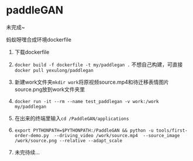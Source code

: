 # paddleGAN
未完成~

蚂蚁呀嘿合成环境dockerfile

1. 下载dockerfile

2. `docker build -f dockerfile -t my/paddlegan .` 不想自己构建，可直接 `docker pull yexulong/paddlegan`

3. 新建work文件夹`mkdir work`将原视频source.mp4和待迁移表情图片source.png放到work文件夹里

4. `docker run -it --rm --name test_paddlegan -v work:/work my/paddlegan`

5. 在出来的终端里输入`cd /PaddleGAN/applications`

6. `export PYTHONPATH=$PYTHONPATH:/PaddleGAN && python -u tools/first-order-demo.py  --driving_video /work/source.mp4  --source_image /work/source.png --relative --adapt_scale`

7. 未完待续...